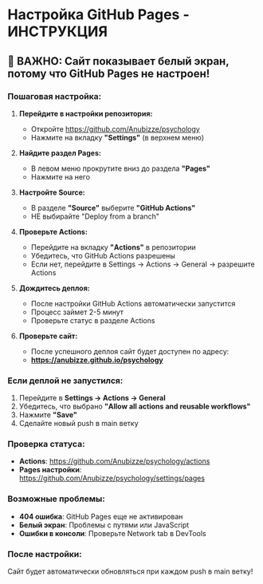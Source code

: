 # Настройка GitHub Pages - ИНСТРУКЦИЯ

## 🚨 ВАЖНО: Сайт показывает белый экран, потому что GitHub Pages не настроен!

### Пошаговая настройка:

1. **Перейдите в настройки репозитория:**
   - Откройте https://github.com/Anubizze/psychology
   - Нажмите на вкладку **"Settings"** (в верхнем меню)

2. **Найдите раздел Pages:**
   - В левом меню прокрутите вниз до раздела **"Pages"**
   - Нажмите на него

3. **Настройте Source:**
   - В разделе **"Source"** выберите **"GitHub Actions"**
   - НЕ выбирайте "Deploy from a branch"

4. **Проверьте Actions:**
   - Перейдите на вкладку **"Actions"** в репозитории
   - Убедитесь, что GitHub Actions разрешены
   - Если нет, перейдите в Settings → Actions → General → разрешите Actions

5. **Дождитесь деплоя:**
   - После настройки GitHub Actions автоматически запустится
   - Процесс займет 2-5 минут
   - Проверьте статус в разделе Actions

6. **Проверьте сайт:**
   - После успешного деплоя сайт будет доступен по адресу:
   - **https://anubizze.github.io/psychology**

### Если деплой не запустился:

1. Перейдите в **Settings → Actions → General**
2. Убедитесь, что выбрано **"Allow all actions and reusable workflows"**
3. Нажмите **"Save"**
4. Сделайте новый push в main ветку

### Проверка статуса:

- **Actions**: https://github.com/Anubizze/psychology/actions
- **Pages настройки**: https://github.com/Anubizze/psychology/settings/pages

### Возможные проблемы:

- **404 ошибка**: GitHub Pages еще не активирован
- **Белый экран**: Проблемы с путями или JavaScript
- **Ошибки в консоли**: Проверьте Network tab в DevTools

### После настройки:

Сайт будет автоматически обновляться при каждом push в main ветку!
